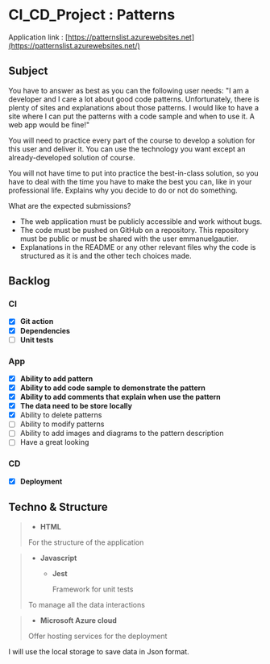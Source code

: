 # CI_CD_Project : Patterns


Application link : [https://patternslist.azurewebsites.net](https://patternslist.azurewebsites.net/)

## Subject

You have to answer as best as you can the following user needs: "I am a developer and I care a lot about good code patterns. Unfortunately, there is plenty of sites and explanations about those patterns. I would like to have a site where I can put the patterns with a code sample and when to use it. A web app would be fine!"

You will need to practice every part of the course to develop a solution for this user and deliver it. You can use the technology you want except an already-developed solution of course.

You will not have time to put into practice the best-in-class solution, so you have to deal with the time you have to make the best you can, like in your professional life. Explains why you decide to do or not do something.

What are the expected submissions?

- The web application must be publicly accessible and work without bugs.
- The code must be pushed on GitHub on a repository. This repository must be public or must be shared with the user emmanuelgautier.
- Explanations in the README or any other relevant files why the code is structured as it is and the other tech choices made.


## Backlog
### CI
- [x] **Git action**
- [x] **Dependencies**
- [ ] **Unit tests**
### App
- [x] **Ability to add pattern**
- [x] **Ability to add code sample to demonstrate the pattern**
- [x] **Ability to add comments that explain when use the pattern**
- [x] **The data need to be store locally**
- [x] Ability to delete patterns
- [ ] Ability to modify patterns
- [ ] Ability to add images and diagrams to the pattern description
- [ ] Have a great looking
### CD
- [x] **Deployment**


## Techno & Structure

> - **HTML**
>
> For the structure of the application

> - **Javascript**
>     - **Jest**
>
> 		Framework for unit tests
> 
> To manage all the data interactions

> - **Microsoft Azure cloud**
>
> Offer hosting services for the deployment

I will use the local storage to save data in Json format.
